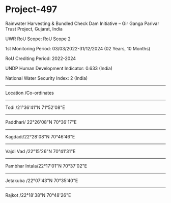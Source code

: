 # Project-497
Rainwater Harvesting &amp; Bundled Check Dam Initiative – Gir Ganga Parivar Trust Project, Gujarat, India

UWR RoU Scope: RoU Scope 2

1st Monitoring Period: 03/03/2022-31/12/2024 (02 Years, 10 Months)

RoU Crediting Period: 2022-2024

UNDP Human Development Indicator: 0.633 (India)

National Water Security Index: 2 (India)
______________
Location /Co-ordinates
____________
Todi /21°36'41"N 71°52'08"E
__________
Paddhari/ 22°26'08"N 70°36'17"E
______
Kagdadi/22°28'08"N 70°46'46"E
________
Vajdi Vad /22°15'26"N 70°41'31"E
_________
Pambhar Intala/22°17'01"N 70°37'02"E
________
Jetakuba /22°07'43"N 70°35'40"E
________
Rajkot /22°18'38"N 70°48'26"E

